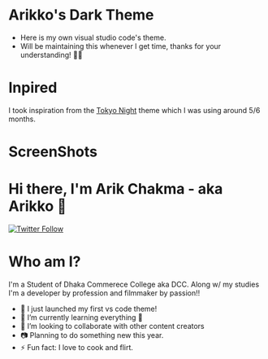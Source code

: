 # Arikko's Dark Theme

- Here is my own visual studio code's theme.
- Will be maintaining this whenever I get time, thanks for your understanding! 🙏🏽

# Inpired

I took inspiration from the [Tokyo Night](https://marketplace.visualstudio.com/items?itemName=enkia.tokyo-night) theme which I was using around 5/6 months.

# ScreenShots


# Hi there, I'm Arik Chakma - aka Arikko 👋

[![Twitter Follow](https://img.shields.io/twitter/follow/imarikchakma?color=1DA1F2&logo=twitter&style=for-the-badge)](https://twitter.com/intent/follow?original_referer=https%3A%2F%2Fgithub.com%2Fimarkchakma&screen_name=imarikchakma)

# Who am I?

I'm a Student of Dhaka Commerece College aka DCC. Along w/ my studies I'm a developer by profession and filmmaker by passion!!

- 🔭 I just launched my first vs code theme!
- 🌱 I’m currently learning everything 🤣
- 👯 I’m looking to collaborate with other content creators
- 📷 Planning to do something new this year.
- ⚡ Fun fact: I love to cook and flirt.
